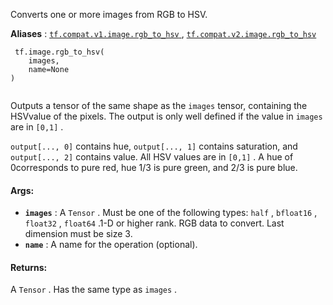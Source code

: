 Converts one or more images from RGB to HSV.

**Aliases** : [ `tf.compat.v1.image.rgb_to_hsv` ](/api_docs/python/tf/image/rgb_to_hsv), [ `tf.compat.v2.image.rgb_to_hsv` ](/api_docs/python/tf/image/rgb_to_hsv)

```
 tf.image.rgb_to_hsv(
    images,
    name=None
)
 
```

Outputs a tensor of the same shape as the  `images`  tensor, containing the HSVvalue of the pixels. The output is only well defined if the value in  `images` are in  `[0,1]` .

 `output[..., 0]`  contains hue,  `output[..., 1]`  contains saturation, and `output[..., 2]`  contains value. All HSV values are in  `[0,1]` . A hue of 0corresponds to pure red, hue 1/3 is pure green, and 2/3 is pure blue.

#### Args:
- **`images`** : A  `Tensor` . Must be one of the following types:  `half` ,  `bfloat16` ,  `float32` ,  `float64` .1-D or higher rank. RGB data to convert. Last dimension must be size 3.
- **`name`** : A name for the operation (optional).


#### Returns:
A  `Tensor` . Has the same type as  `images` .

